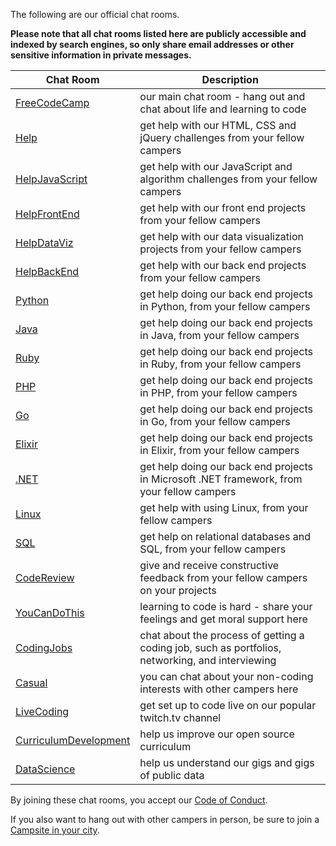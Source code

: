 The following are our official chat rooms.    

**Please note that all chat rooms listed here are publicly accessible and indexed by search engines, so only share email addresses or other sensitive information in private messages.**    

| Chat Room | Description |    
| --- | --- |    
| [FreeCodeCamp](https://gitter.im/freecodecamp/FreeCodeCamp) | our main chat room - hang out and chat about life and learning to code |    
| [Help](https://gitter.im/freecodecamp/Help) | get help with our HTML, CSS and jQuery challenges from your fellow campers |   
| [HelpJavaScript](https://gitter.im/freecodecamp/HelpJavaScript) | get help with our JavaScript and algorithm challenges from your fellow campers |    
| [HelpFrontEnd](https://gitter.im/freecodecamp/HelpFrontEnd) | get help with our front end projects from your fellow campers |    
| [HelpDataViz](https://gitter.im/freecodecamp/HelpDataViz) | get help with our data visualization projects from your fellow campers |    
| [HelpBackEnd](https://gitter.im/freecodecamp/HelpBackEnd) | get help with our back end projects from your fellow campers |    
| [Python](https://gitter.im/FreeCodeCamp/python) | get help doing our back end projects in Python, from your fellow campers |    
| [Java](https://gitter.im/FreeCodeCamp/java) | get help doing our back end projects in Java, from your fellow campers |    
| [Ruby](https://gitter.im/FreeCodeCamp/ruby) | get help doing our back end projects in Ruby, from your fellow campers |    
| [PHP](https://gitter.im/FreeCodeCamp/php) | get help doing our back end projects in PHP, from your fellow campers |  
| [Go](https://gitter.im/FreeCodeCamp/go) | get help doing our back end projects in Go, from your fellow campers | 
| [Elixir](https://gitter.im/FreeCodeCamp/elixir) | get help doing our back end projects in Elixir, from your fellow campers |
| [.NET](https://gitter.im/FreeCodeCamp/dotnet) | get help doing our back end projects in Microsoft .NET framework, from your fellow campers |
| [Linux](https://gitter.im/FreeCodeCamp/linux) | get help with using Linux, from your fellow campers | 
| [SQL](https://gitter.im/FreeCodeCamp/sql) | get help on relational databases and SQL, from your fellow campers |    
| [CodeReview](https://gitter.im/freecodecamp/CodeReview) | give and receive constructive feedback from your fellow campers on your projects |    
| [YouCanDoThis](https://gitter.im/freecodecamp/YouCanDoThis) | learning to code is hard - share your feelings and get moral support here |    
| [CodingJobs](https://gitter.im/freecodecamp/CodingJobs) | chat about the process of getting a coding job, such as portfolios, networking, and interviewing |    
| [Casual](https://gitter.im/freecodecamp/Casual) | you can chat about your non-coding interests with other campers here |   
| [LiveCoding](https://gitter.im/freecodecamp/LiveCoding) | get set up to code live on our popular twitch.tv channel |    
| [CurriculumDevelopment](https://gitter.im/freecodecamp/CurriculumDevelopment) | help us improve our open source curriculum |    
| [DataScience](https://gitter.im/freecodecamp/DataScience) | help us understand our gigs and gigs of public data |    


By joining these chat rooms, you accept our [Code of Conduct](https://github.com/FreeCodeCamp/freecodecamp/wiki/Code-of-Conduct).    

If you also want to hang out with other campers in person, be sure to join a [Campsite in your city](List-of-Free-Code-Camp-city-based-Campsites-and-Chat-rooms).
